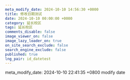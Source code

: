 ```yaml
---
meta_modify_date: 2024-10-10 14:56:30 +0000
title: 修改日期测试
date: 2024-10-10 00:00:00 +0000
category: 延长校区
tags: 延长校区
comments_disable: false
image_viewer_on: false
image_lazy_loader_on: true
on_site_search_exclude: false
search_engine_exclude: false
published: true
lng_pair: id_datetest
---
```

meta_modify_date: 2024-10-10 22:41:35 +0800
modify date